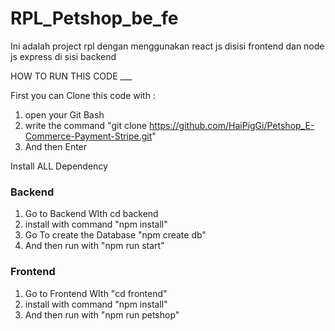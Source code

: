# RPL_Petshop_be_fe
Ini adalah project rpl dengan menggunakan react js disisi frontend dan node js express di sisi backend

HOW TO RUN THIS CODE ___

First you can Clone this code with : 
1.  open your Git Bash 
2.  write the command "git clone https://github.com/HaiPigGi/Petshop_E-Commerce-Payment-Stripe.git"
3.  And then Enter


Install ALL Dependency

### Backend
1. Go to Backend WIth cd backend
2. install with command "npm install"
3. Go To create the Database "npm create db"
4. And then run with "npm run start"

### Frontend
1. Go to Frontend WIth "cd frontend"
2. install with command "npm install"
4. And then run with "npm run petshop"


